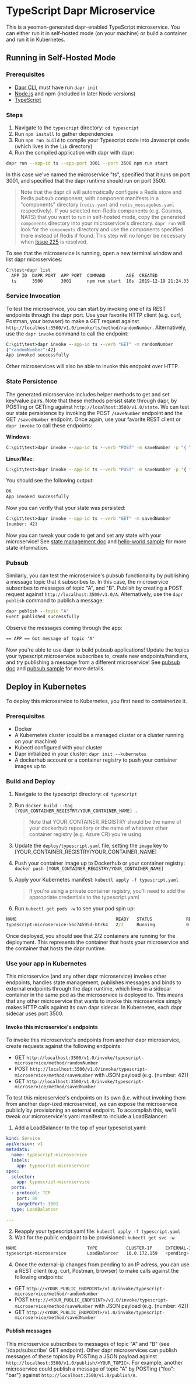 # TypeScript Dapr Microservice
This is a yeoman-generated dapr-enabled TypeScript microservice. You can either run it in self-hosted mode (on your machine) or build a container and run it in Kubernetes.

## Running in Self-Hosted Mode

### Prerequisites

- [Dapr CLI](https://github.com/dapr/cli/releases), must have run `dapr init` 
- [Node.js](https://nodejs.org/en/download/) and npm (included in later Node versions)
- [TypeScript](https://www.typescriptlang.org/#download-links)

### Steps

1. Navigate to the `typescript` directory: `cd typescript`
2. Run `npm install` to gather dependencies
3. Run `npm run build` to compile your Typescript code into Javascript code (which lives in the `lib` directory)
4. Run the compiled application with dapr with dapr:

```bash
dapr run --app-id ts --app-port 3001 --port 3500 npm run start
```

In this case we've named the microservice "ts", specified that it runs on port 3001, and specified that the dapr runtime should run on port 3500. 

> Note that the dapr cli will automatically configure a Redis store and Redis pubsub component, with component manifests in a "components" directory (`redis.yaml` and `redis_messagebus.yaml` respectively). If you selected non-Redis components (e.g. Cosmos, NATS) that you want to run in self-hosted mode, copy the generated `components` directory into your microservice's directory. `dapr run` will look for the `components` directory and use the components specified there instead of Redis if found. This step will no longer be necessary when [Issue 225](https://github.com/dapr/cli/issues/225) is resolved.

To see that the microservice is running, open a new terminal window and list dapr microservices:

```bash
C:\test>dapr list
  APP ID  DAPR PORT  APP PORT  COMMAND        AGE  CREATED              PID
  ts      3500       3001      npm run start  10s  2019-12-19 21:24.33  25388
```

### Service Invocation
To test the microservice, you can start by invoking one of its REST endpoints through the dapr port. Use your favorite HTTP client (e.g. curl, Postman, your browser) to make a GET request against `http://localhost:3500/v1.0/invoke/ts/method/randomNumber`. Alternatively, use the `dapr invoke` command to call the endpoint:

```cmd
C:\git\test>dapr invoke --app-id ts --verb "GET" -m randomNumber
{"randomNumber":42}
App invoked successfully
```

Other microservices will also be able to invoke this endpoint over HTTP.

### State Persistence

The generated microservice includes helper methods to get and set key/value pairs. Note that these methods persist state through dapr, by POSTing or GETting against `http://localhost:3500/v1.0/state`. We can test our state persistence by invoking the POST `/saveNumber` endpoint and the GET `/savedNumber` endpoint. Once again, use your favorite REST client or `dapr invoke` to call these endpoints: 

**Windows**:
```cmd
C:\git\test>dapr invoke --app-id ts --verb "POST" -m saveNumber -p "{ \"number\": 42 }"
```

**Linux/Mac**:
```cmd
C:\git\test>dapr invoke --app-id ts --verb "POST" -m saveNumber -p '{ "number": 42 }'
```

You should see the following output:
```cmd
OK
App invoked successfully
```

Now you can verify that your state was persisted:
```cmd
C:\git\test>dapr invoke --app-id ts --verb "GET" -m savedNumber
{number: 42}
```

Now you can tweak your code to get and set any state with your microservice! See [state management doc](https://docs.dapr.io/developing-applications/building-blocks/state-management/) and [hello-world sample](https://github.com/dapr/samples/tree/master/1.hello-world) for more state information.

### Pubsub
Similarly, you can test the microservice's pubsub functionality by publishing a message topic that it subscribes to. In this case, the microservice subscribes to messages of topic "A", and "B". Publish by creating a POST request against `http://localhost:3500/v1.0/A`. Alternatively, use the `dapr publish` command to publish a message: 

```cmd
dapr publish --topic "A"
Event published successfully
```

Observe the messages coming through the app: 

```cmd
== APP == Got message of topic 'A'
```

Now you're able to use dapr to build pubsub applications! Update the topics your typescript microservice subscribes to, create new endpoints/handlers, and try publishing a message from a different microservice! See [pubsub doc](https://docs.dapr.io/developing-applications/building-blocks/pubsub/) and [pubsub sample](https://github.com/dapr/samples/tree/master/4.pub-sub) for more details.

## Deploy in Kubernetes

To deploy this microservice to Kubernetes, you first need to containerize it.

### Prerequisites

- Docker
- A Kubernetes cluster (could be a managed cluster or a cluster running on your machine)
- Kubectl configured with your cluster
- Dapr initialized in your cluster: `dapr init --kubernetes`
- A dockerhub account or a container registry to push your container images up to

### Build and Deploy

1. Navigate to the typescript directory: `cd typescript`
2. Run `docker build --tag [YOUR_CONTAINER_REGISTRY/YOUR_CONTAINER_NAME] .`
    > Note that YOUR_CONTAINER_REGISTRY should be the name of your dockerhub repository or the name of whatever other container registry (e.g. Azure CR) you're using
3. Update the `deploy/typescript.yaml` file, setting the `image` key to [YOUR_CONTAINER_REGISTRY/YOUR_CONTAINER_NAME]
4. Push your container image up to Dockerhub or your container registry: `docker push [YOUR_CONTAINER_REGISTRY/YOUR_CONTAINER_NAME]`
5. Apply your Kubernetes manifest: `kubectl apply -f typescript.yaml`

    > If you're using a private container registry, you'll need to add the appropriate credentials to the typescript.yaml
6. Run `kubectl get pods -w` to see your pod spin up:

```cmd
NAME                                      READY   STATUS             RESTARTS   AGE
typescript-microservice-56c74595d-htrk4   2/2     Running            0          6s
```

Once deployed, you should see that 2/2 containers are running for the deployment. This represents the container that hosts your microservice and the container that hosts the dapr runtime.

### Use your app in Kubernetes

This microservice (and any other dapr microservice) invokes other endpoints, handles state management, publishes messages and binds to external endpoints through the dapr runtime, which lives in a sidecar container in the same pod as the microservice is deployed to. This means that any other microservice that wants to invoke this microservice simply makes HTTP calls against its own dapr sidecar. In Kubernetes, each dapr sidecar uses port 3500.

#### Invoke this microservice's endpoints

To invoke this microservice's endpoints from another dapr microservice, create requests against the following endpoints:

- GET `http://localhost:3500/v1.0/invoke/typescript-microservice/method/randomNumber`
- POST `http://localhost:3500/v1.0/invoke/typescript-microservice/method/saveNumber` with JSON payload (e.g. {number: 42})
- GET `http://localhost:3500/v1.0/invoke/typescript-microservice/method/savedNumber`

To test this microservice's endpoints on its own (i.e. without invoking them from another dapr-ized microservice), we can expose the microservice publicly by provisioning an external endpoint. To accomplish this, we'll tweak our microservice's yaml manifest to include a LoadBalancer:

1. Add a LoadBalancer to the top of your typescript.yaml:

```yaml
kind: Service
apiVersion: v1
metadata:
  name: typescript-microservice
  labels:
    app: typescript-microservice
spec:
  selector:
    app: typescript-microservice
  ports:
  - protocol: TCP
    port: 80
    targetPort: 3001
  type: LoadBalancer

---
```

2. Reapply your typescript.yaml file: `kubectl apply -f typescript.yaml`
3. Wait for the public endpoint to be provisioned: `kubectl get svc -w`

```bash
NAME                           TYPE           CLUSTER-IP     EXTERNAL-IP    PORT(S)            AGE
typescript-microservice        LoadBalancer   10.0.172.159   <pending>      80:32632/TCP       7s
```

4. Once the external-ip changes from pending to an IP adress, you can use a REST client (e.g. curl, Postman, browser) to make calls against the following endpoints:

- GET `http://<YOUR_PUBLIC_ENDPOINT>/v1.0/invoke/typescript-microservice/method/randomNumber`
- POST `http://<YOUR_PUBLIC_ENDPOINT>/v1.0/invoke/typescript-microservice/method/saveNumber` with JSON payload (e.g. {number: 42})
- GET `http://<YOUR_PUBLIC_ENDPOINT>/v1.0/invoke/typescript-microservice/method/savedNumber`

#### Publish messages

This microservice subscribes to messages of topic "A" and "B" (see '/dapr/subscribe' GET endpoint). Other dapr microservices can publish messages of these topics by POSTing a JSON payload against `http://localhost:3500/v1.0/publish/<YOUR_TOPIC>`. For example, another microservice could publish a message of topic "A" by POSTing {"foo": "bar"} against `http://localhost:3500/v1.0/publish/A`.
